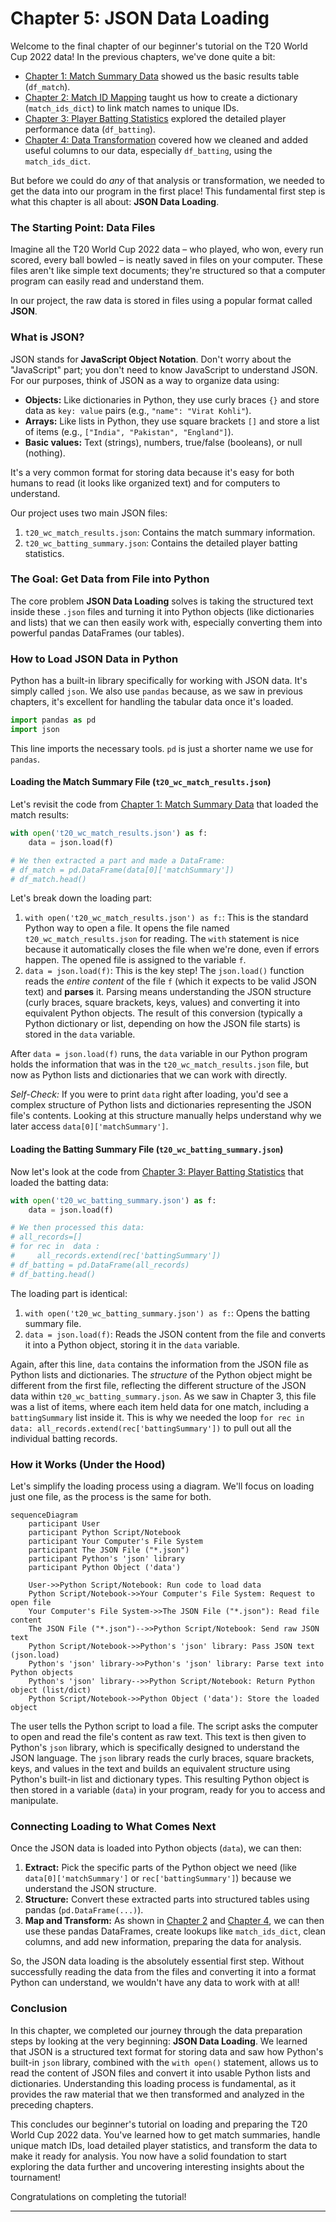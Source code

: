 # Chapter 5: JSON Data Loading

Welcome to the final chapter of our beginner's tutorial on the T20 World Cup 2022 data! In the previous chapters, we've done quite a bit:
*   [Chapter 1: Match Summary Data](01_match_summary_data_.md) showed us the basic results table (`df_match`).
*   [Chapter 2: Match ID Mapping](02_match_id_mapping_.md) taught us how to create a dictionary (`match_ids_dict`) to link match names to unique IDs.
*   [Chapter 3: Player Batting Statistics](03_player_batting_statistics_.md) explored the detailed player performance data (`df_batting`).
*   [Chapter 4: Data Transformation](04_data_transformation_.md) covered how we cleaned and added useful columns to our data, especially `df_batting`, using the `match_ids_dict`.

But before we could do *any* of that analysis or transformation, we needed to get the data into our program in the first place! This fundamental first step is what this chapter is all about: **JSON Data Loading**.

### The Starting Point: Data Files

Imagine all the T20 World Cup 2022 data – who played, who won, every run scored, every ball bowled – is neatly saved in files on your computer. These files aren't like simple text documents; they're structured so that a computer program can easily read and understand them.

In our project, the raw data is stored in files using a popular format called **JSON**.

### What is JSON?

JSON stands for **JavaScript Object Notation**. Don't worry about the "JavaScript" part; you don't need to know JavaScript to understand JSON. For our purposes, think of JSON as a way to organize data using:

*   **Objects:** Like dictionaries in Python, they use curly braces `{}` and store data as `key: value` pairs (e.g., `"name": "Virat Kohli"`).
*   **Arrays:** Like lists in Python, they use square brackets `[]` and store a list of items (e.g., `["India", "Pakistan", "England"]`).
*   **Basic values:** Text (strings), numbers, true/false (booleans), or null (nothing).

It's a very common format for storing data because it's easy for both humans to read (it looks like organized text) and for computers to understand.

Our project uses two main JSON files:

1.  `t20_wc_match_results.json`: Contains the match summary information.
2.  `t20_wc_batting_summary.json`: Contains the detailed player batting statistics.

### The Goal: Get Data from File into Python

The core problem **JSON Data Loading** solves is taking the structured text inside these `.json` files and turning it into Python objects (like dictionaries and lists) that we can then easily work with, especially converting them into powerful pandas DataFrames (our tables).

### How to Load JSON Data in Python

Python has a built-in library specifically for working with JSON data. It's simply called `json`. We also use `pandas` because, as we saw in previous chapters, it's excellent for handling the tabular data once it's loaded.

```python
import pandas as pd
import json
```

This line imports the necessary tools. `pd` is just a shorter name we use for `pandas`.

#### Loading the Match Summary File (`t20_wc_match_results.json`)

Let's revisit the code from [Chapter 1: Match Summary Data](01_match_summary_data_.md) that loaded the match results:

```python
with open('t20_wc_match_results.json') as f:
    data = json.load(f)

# We then extracted a part and made a DataFrame:
# df_match = pd.DataFrame(data[0]['matchSummary'])
# df_match.head()
```

Let's break down the loading part:

1.  `with open('t20_wc_match_results.json') as f:`: This is the standard Python way to open a file. It opens the file named `t20_wc_match_results.json` for reading. The `with` statement is nice because it automatically closes the file when we're done, even if errors happen. The opened file is assigned to the variable `f`.
2.  `data = json.load(f)`: This is the key step! The `json.load()` function reads the *entire content* of the file `f` (which it expects to be valid JSON text) and **parses** it. Parsing means understanding the JSON structure (curly braces, square brackets, keys, values) and converting it into equivalent Python objects. The result of this conversion (typically a Python dictionary or list, depending on how the JSON file starts) is stored in the `data` variable.

After `data = json.load(f)` runs, the `data` variable in our Python program holds the information that was in the `t20_wc_match_results.json` file, but now as Python lists and dictionaries that we can work with directly.

*Self-Check:* If you were to print `data` right after loading, you'd see a complex structure of Python lists and dictionaries representing the JSON file's contents. Looking at this structure manually helps understand why we later access `data[0]['matchSummary']`.

#### Loading the Batting Summary File (`t20_wc_batting_summary.json`)

Now let's look at the code from [Chapter 3: Player Batting Statistics](03_player_batting_statistics_.md) that loaded the batting data:

```python
with open('t20_wc_batting_summary.json') as f:
    data = json.load(f)

# We then processed this data:
# all_records=[]
# for rec in  data :
#     all_records.extend(rec['battingSummary'])
# df_batting = pd.DataFrame(all_records)
# df_batting.head()
```

The loading part is identical:

1.  `with open('t20_wc_batting_summary.json') as f:`: Opens the batting summary file.
2.  `data = json.load(f)`: Reads the JSON content from the file and converts it into a Python object, storing it in the `data` variable.

Again, after this line, `data` contains the information from the JSON file as Python lists and dictionaries. The *structure* of the Python object might be different from the first file, reflecting the different structure of the JSON data within `t20_wc_batting_summary.json`. As we saw in Chapter 3, this file was a list of items, where each item held data for one match, including a `battingSummary` list inside it. This is why we needed the loop `for rec in data: all_records.extend(rec['battingSummary'])` to pull out all the individual batting records.

### How it Works (Under the Hood)

Let's simplify the loading process using a diagram. We'll focus on loading just one file, as the process is the same for both.

```mermaid
sequenceDiagram
    participant User
    participant Python Script/Notebook
    participant Your Computer's File System
    participant The JSON File ("*.json")
    participant Python's 'json' library
    participant Python Object ('data')

    User->>Python Script/Notebook: Run code to load data
    Python Script/Notebook->>Your Computer's File System: Request to open file
    Your Computer's File System->>The JSON File ("*.json"): Read file content
    The JSON File ("*.json")-->>Python Script/Notebook: Send raw JSON text
    Python Script/Notebook->>Python's 'json' library: Pass JSON text (json.load)
    Python's 'json' library->>Python's 'json' library: Parse text into Python objects
    Python's 'json' library-->>Python Script/Notebook: Return Python object (list/dict)
    Python Script/Notebook->>Python Object ('data'): Store the loaded object

```

The user tells the Python script to load a file. The script asks the computer to open and read the file's content as raw text. This text is then given to Python's `json` library, which is specifically designed to understand the JSON language. The `json` library reads the curly braces, square brackets, keys, and values in the text and builds an equivalent structure using Python's built-in list and dictionary types. This resulting Python object is then stored in a variable (`data`) in your program, ready for you to access and manipulate.

### Connecting Loading to What Comes Next

Once the JSON data is loaded into Python objects (`data`), we can then:

1.  **Extract:** Pick the specific parts of the Python object we need (like `data[0]['matchSummary']` or `rec['battingSummary']`) because we understand the JSON structure.
2.  **Structure:** Convert these extracted parts into structured tables using pandas (`pd.DataFrame(...)`).
3.  **Map and Transform:** As shown in [Chapter 2](02_match_id_mapping_.md) and [Chapter 4](04_data_transformation_.md), we can then use these pandas DataFrames, create lookups like `match_ids_dict`, clean columns, and add new information, preparing the data for analysis.

So, the JSON data loading is the absolutely essential first step. Without successfully reading the data from the files and converting it into a format Python can understand, we wouldn't have any data to work with at all!

### Conclusion

In this chapter, we completed our journey through the data preparation steps by looking at the very beginning: **JSON Data Loading**. We learned that JSON is a structured text format for storing data and saw how Python's built-in `json` library, combined with the `with open()` statement, allows us to read the content of JSON files and convert it into usable Python lists and dictionaries. Understanding this loading process is fundamental, as it provides the raw material that we then transformed and analyzed in the preceding chapters.

This concludes our beginner's tutorial on loading and preparing the T20 World Cup 2022 data. You've learned how to get match summaries, handle unique match IDs, load detailed player statistics, and transform the data to make it ready for analysis. You now have a solid foundation to start exploring the data further and uncovering interesting insights about the tournament!

Congratulations on completing the tutorial!

---
